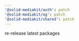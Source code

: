 ```yaml
---
'@solid-mediakit/auth': patch
'@solid-mediakit/og': patch
'@solid-mediakit/shared': patch
---
```


re-release latest packages
